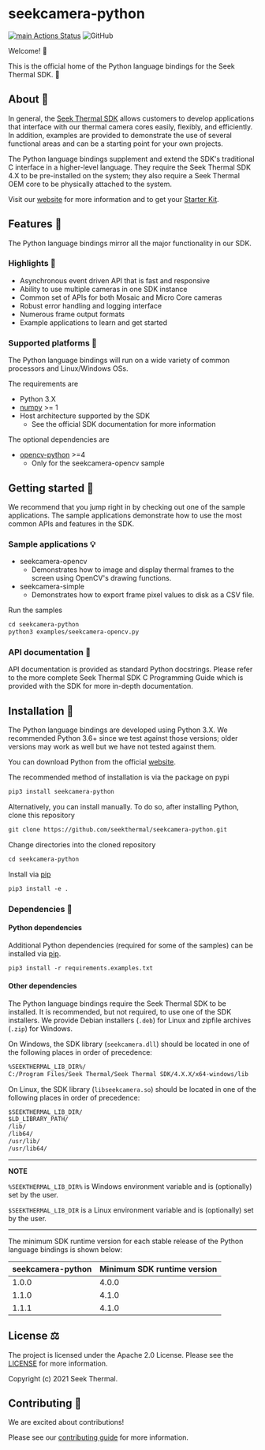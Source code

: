 # seekcamera-python

[![main Actions Status](https://github.com/seekthermal/seekcamera-python/workflows/main/badge.svg)](https://github.com/seekthermal/seekcamera-python/actions)
![GitHub](https://img.shields.io/github/license/seekthermal/seekcamera-python)

Welcome! :wave:

This is the official home of the Python language bindings for the Seek Thermal SDK. :snake:

## About :scroll:

In general, the [Seek Thermal SDK](https://developer.thermal.com) allows customers to develop applications that interface with our thermal camera cores easily, flexibly, and efficiently.
In addition, examples are provided to demonstrate the use of several functional areas and can be a starting point for your own projects.

The Python language bindings supplement and extend the SDK's traditional C interface in a higher-level language.
They require the Seek Thermal SDK 4.X to be pre-installed on the system; they also require a Seek Thermal OEM core to be physically attached to the system.

Visit our [website](https://thermal.com) for more information and to get your [Starter Kit](https://www.thermal.com/oem.html).

## Features :test_tube:

The Python language bindings mirror all the major functionality in our SDK.

### Highlights :confetti_ball:

* Asynchronous event driven API that is fast and responsive
* Ability to use multiple cameras in one SDK instance
* Common set of APIs for both Mosaic and Micro Core cameras
* Robust error handling and logging interface
* Numerous frame output formats
* Example applications to learn and get started

### Supported platforms :electric_plug:

The Python language bindings will run on a wide variety of common processors and Linux/Windows OSs.

The requirements are
* Python 3.X
* [numpy](https://numpy.org) >= 1
* Host architecture supported by the SDK
  * See the official SDK documentation for more information

The optional dependencies are
* [opencv-python](https://github.com/opencv/opencv-python) >=4
  * Only for the seekcamera-opencv sample

## Getting started :book:

We recommend that you jump right in by checking out one of the sample applications.
The sample applications demonstrate how to use the most common APIs and features in the SDK.

### Sample applications :bulb:

* seekcamera-opencv
  * Demonstrates how to image and display thermal frames to the screen using OpenCV's drawing functions.
* seekcamera-simple
  * Demonstrates how to export frame pixel values to disk as a CSV file.

Run the samples

```txt
cd seekcamera-python
python3 examples/seekcamera-opencv.py
```

### API documentation :brain:

API documentation is provided as standard Python docstrings.
Please refer to the more complete Seek Thermal SDK C Programming Guide which is provided with the SDK for more in-depth documentation.

## Installation :open_file_folder:

The Python language bindings are developed using Python 3.X.
We recommended Python 3.6+ since we test against those versions; older versions may work as well but we have not tested against them.

You can download Python from the official [website](https://wwww.python.org/downloads/).

The recommended method of installation is via the package on pypi

```txt
pip3 install seekcamera-python
```

Alternatively, you can install manually. To do so, after installing Python, clone this repository

```txt
git clone https://github.com/seekthermal/seekcamera-python.git
```

Change directories into the cloned repository

```txt
cd seekcamera-python
```

Install via [pip](https://pypi.org/project/pip)

```txt
pip3 install -e .
```

### Dependencies :floppy_disk:

#### Python dependencies

Additional Python dependencies (required for some of the samples) can be installed via [pip](https://pypi.org/project/pip/).

```txt
pip3 install -r requirements.examples.txt
```

#### Other dependencies

The Python language bindings require the Seek Thermal SDK to be installed.
It is recommended, but not required, to use one of the SDK installers.
We provide Debian installers (`.deb`) for Linux and zipfile archives (`.zip`) for Windows.

On Windows, the SDK library (`seekcamera.dll`) should be located in one of the following places in order of precedence:

```txt
%SEEKTHERMAL_LIB_DIR%/
C:/Program Files/Seek Thermal/Seek Thermal SDK/4.X.X/x64-windows/lib
```

On Linux, the SDK library (`libseekcamera.so`) should be located in one of the following places in order of precedence:

```txt
$SEEKTHERMAL_LIB_DIR/
$LD_LIBRARY_PATH/
/lib/
/lib64/
/usr/lib/
/usr/lib64/
```

---

**NOTE**

`%SEEKTHERMAL_LIB_DIR%` is Windows environment variable and is (optionally) set by the user.

`$SEEKTHERMAL_LIB_DIR` is a Linux environment variable and is (optionally) set by the user.

---

The minimum SDK runtime version for each stable release of the Python language bindings is shown below:

<table>
  <thead>
    <tr>
      <th>seekcamera-python</th>
      <th>Minimum SDK runtime version</th>
    </tr>
  </thead>
  <tbody>
    <tr>
      <td>1.0.0</td>
      <td>4.0.0</td>
    </tr>
    <tr>
      <td>1.1.0</td>
      <td>4.1.0</td>
    </tr>
    <tr>
      <td>1.1.1</td>
      <td>4.1.0</td>
    </tr>
  </tbody>
</table>

## License :balance_scale:

The project is licensed under the Apache 2.0 License.
Please see the [LICENSE](./LICENSE) for more information.

Copyright (c) 2021 Seek Thermal.

## Contributing :hammer:

We are excited about contributions!

Please see our [contributing guide](./CONTRIBUTING.md) for more information.

